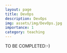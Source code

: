 ```yaml
---
layout: page
title: DevOps
description: DevOps
img: assets/img/DevOps.jpg
importance: 1
category: teaching
---
```

TO BE COMPLETED:-)
